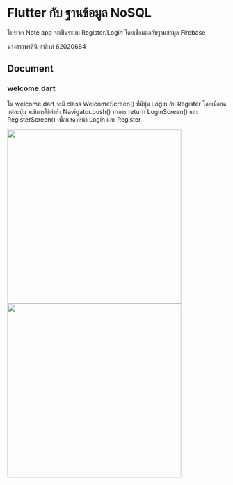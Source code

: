 # Flutter กับ ฐานข้อมูล NoSQL
โปรเจค Note app จะเป็นระบบ Register/Login โดยเชื่อมต่อกับฐานข้อมูล Firebase

นางสาวพรสินี คำสิงห์ 62020684

## Document
### welcome.dart
ใน welcome.dart จะมี class WelcomeScreen() ที่มีปุ่ม Login กับ Register
โดยเมื่อกดแต่ละปุุ่ม จะมีการใช้คำสั่ง Navigator.push() ทำการ return LoginScreen() และ RegisterScreen() 
เพื่อแสดงหน้า Login และ Register

<img src="https://user-images.githubusercontent.com/48233991/137513104-7aedecd9-66ec-41c4-982b-37ce4f9105ed.png" height="400" /> <img src="https://user-images.githubusercontent.com/48233991/137510154-6d7bfa57-41ba-4359-9b05-7b3f4626a43e.png" height="400" />

